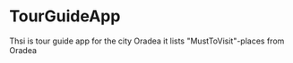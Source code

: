# TourGuideApp
Thsi is tour guide app for the city Oradea
it lists  "MustToVisit"-places from Oradea
